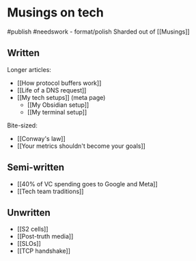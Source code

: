 # Musings on tech
#publish 
#needswork  - format/polish
Sharded out of [[Musings]]
## Written
Longer articles:
- [[How protocol buffers work]]
- [[Life of a DNS request]]
- [[My tech setups]] (meta page)
  - [[My Obsidian setup]]
  - [[My terminal setup]]

Bite-sized:
- [[Conway's law]]
- [[Your metrics shouldn't become your goals]]

## Semi-written
- [[40% of VC spending goes to Google and Meta]]
- [[Tech team traditions]]

## Unwritten
- [[S2 cells]]
- [[Post-truth media]]
- [[SLOs]]
- [[TCP handshake]]


